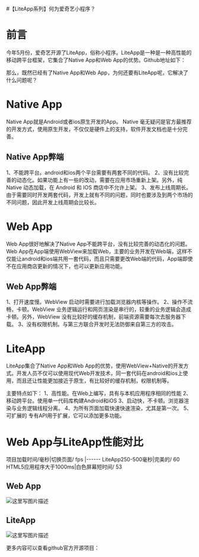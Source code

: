 #【LiteApp系列】何为爱奇艺小程序？
# 前言

今年5月份，爱奇艺开源了LiteApp，俗称小程序。LiteApp是一种是一种高性能的移动跨平台框架，它集合了Native App和Web App的优势。Github地址如下：

>  
  


那么，既然已经有了Native App和Web App，为何还要有LiteApp呢，它解决了什么问题呢？

# Native App

Native App就是Android或者ios原生开发的App。  Native 毫无疑问是官方最推荐的开发方式，使用原生开发，不仅仅是硬件上的支持，软件开发文档也是十分完善。

## Native App弊端

1、不能跨平台。android和ios两个平台需要有两套不同的代码。  2、没有比较完善的动态化。如果功能上有一些的改动，需要在应用市场重新上架。另外，纯 Native 动态加载，在 Android 和 IOS 商店中不允许上架。  3、发布上线周期长。由于需要同时开发两套代码，开发上就有不同的问题，同时也要涉及到两个市场的不同问题，因此开发上线周期会比较长。

# Web App

Web App很好地解决了Native App不能跨平台，没有比较完善的动态化的问题。  Web App在App端使用WebView来加载Web，主要的业务开发在Web端，这样不仅能让android和ios端共用一套代码，而且只需要更改Web端的代码，App端即使不在应用商店更新的情况下，也可以更新应用功能。

## Web App弊端

1、打开速度慢。WebView 启动时需要进行加载浏览器内核等操作。  2、操作不流畅，卡顿。WebView 业务逻辑运行和网页渲染是串行的，较重的业务逻辑会造成卡顿。另外，WebView 没有比较好的缓存机制，前端资源需要每次去服务器下载。  3、没有权限机制。与第三方联合开发时无法防御来自第三方的攻击。

# LiteApp

LiteApp集合了Native App和Web App的优势，使用WebView+Native的开发方式。开发人员不仅可以使用现代Web开发技术，同一套代码在android和ios上使用，而且还让性能更加接近于原生，有比较好的缓存机制，权限机制等。

主要特点如下：  1、高性能。在Web上编写，具有与本机应用程序相同的性能  2、移动跨平台。使用单一代码库构建Android和iOS  3、启动快，不卡顿。浏览器渲染与业务逻辑线程分离。  4、为所有页面加载快速快速渲染，尤其是第一次。  5、可扩展的 专有API用于扩展，它可以添加更多功能。

# Web App与LiteApp性能对比

<th align="left">项目</th><th align="left">加载时间/毫秒</th>|切换页面/ fps
|------
<td align="left">LiteApp</td><td align="left">250-500毫秒</td>|完美的/ 60
<td align="left">HTML5应用程序</td><td align="left">大于1000ms</td>|白色屏幕短时间/ 53

## Web App

<img src="https://github.com/iqiyi/LiteApp/blob/master/Images/html5.gif?raw=true" alt="这里写图片描述" title="">

## LiteApp

<img src="https://github.com/iqiyi/LiteApp/blob/master/Images/liteApp.gif?raw=true" alt="这里写图片描述" title="">

>  
 更多内容可以查看github官方开源项目：   
